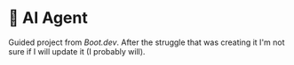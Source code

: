 # 🤖 AI Agent

Guided project from *Boot.dev*.
After the struggle that was creating it I'm not sure if I will update it (I probably will).
